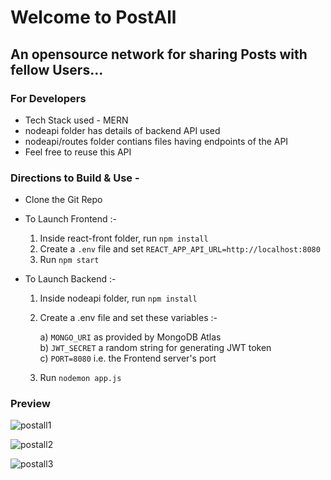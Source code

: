 # Welcome to PostAll
## An opensource network for sharing Posts with fellow Users...

### For Developers
* Tech Stack used - MERN
* nodeapi folder has details of backend API used
* nodeapi/routes folder contians files having endpoints of the API
* Feel free to reuse this API

### Directions to Build & Use - 
* Clone the Git Repo
* To Launch Frontend :-

    1) Inside react-front folder, run `npm install`
    2) Create a `.env` file and set `REACT_APP_API_URL=http://localhost:8080`
    3) Run `npm start`
* To Launch Backend :-
    
    1) Inside nodeapi folder, run `npm install`
    2) Create a .env file and set these variables :-
        
        a) `MONGO_URI` as provided by MongoDB Atlas        
        b) `JWT_SECRET` a random string for generating JWT token         
        c) `PORT=8080` i.e. the Frontend server's port
    3) Run `nodemon app.js` 

### Preview

![postall1](https://user-images.githubusercontent.com/41284892/137583482-7fd357e1-213b-425d-84c4-057c7029435d.PNG)

![postall2](https://user-images.githubusercontent.com/41284892/137583453-03897324-ceef-4e06-8fb9-d30fd7b03ba9.PNG)

![postall3](https://user-images.githubusercontent.com/41284892/137583456-d39a5159-8356-4f73-b777-0257a8c276cf.PNG)
